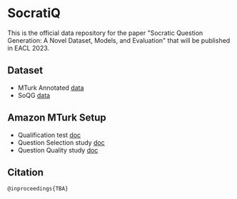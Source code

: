 # SocratiQ
This is the official data repository for the paper "Socratic Question Generation: A Novel Dataset, Models, and Evaluation" that will be published in EACL 2023.

## Dataset
* MTurk Annotated [data](https://github.com/NUS-IDS/eacl23_soqg/tree/main/data/mturk_annotations)
* SoQG [data](https://github.com/NUS-IDS/eacl23_soqg/tree/main/data/soqg_samples)

## Amazon MTurk Setup
* Qualification test [doc](https://github.com/NUS-IDS/eacl23_soqg/blob/main/mturk_setup/MTurk%20Qualification%20Test.pdf)
* Question Selection study [doc](https://github.com/NUS-IDS/eacl23_soqg/blob/main/mturk_setup/mturk_question_selection.png)
* Question Quality study [doc](https://github.com/NUS-IDS/eacl23_soqg/blob/main/mturk_setup/mturk_question_quality.png)

## Citation

```
@inproceedings{TBA}

```
